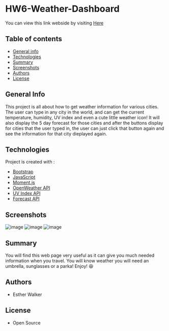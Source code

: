# HW6-Weather-Dashboard

You can view this link webside by visiting [Here](https://dragonbabe.github.io/HW6-Weather-Dashboard/)

## Table of contents
- [General info](#general-info)
- [Technologies](#Technologies)
- [Summary](#Summary)
- [Screenshots](#screenshots)
- [Authors](#authors)
- [License](#license)
## General Info
This project is all about how to get weather information for various cities. The user can type in any city in the world, and can get the current temperature, humidity, UV index and even a cute little weather icon! It will also display the 5 day forecast for those cities and after the buttons display for cities that the user typed in, the user can just click that button again and see the information for that city dieplayed again.
## Technologies
Project is created with :
- [Bootstrap](https://getbootstrap.com/)
- [JavaScript](https://www.javascript.com/)
- [Moment.js](https://momentjs.com/)
- [OpenWeather API](https://openweathermap.org/api)
- [UV Index API](https://api.openuv.io/api/v1/uv?lat=)
- [Forecast API](https://api.openweathermap.org/data/2.5/forecast)
## Screenshots
![image](https://encrypted-tbn0.gstatic.com/images?q=tbn:ANd9GcRcKyEmkHTh_sURToTv-c-pFwFu_ZDiHViPLHqMgWjdDiEpnoQF&s)
![image](https://encrypted-tbn0.gstatic.com/images?q=tbn:ANd9GcSpyCRyE6QhNLE_RuX7YdYxHcZnAaLuroyK7o4SyFX7pkFht7EV&s)
![image](https://encrypted-tbn0.gstatic.com/images?q=tbn:ANd9GcRP739YoBzvxydnlsA736EBk-qe4BAwEmGk-TadkkQqB5RbaNFF&s)
## Summary
You will find this web page very useful as it can give you much needed information when you travel. You will know weather you will need an umbrella, sunglasses or a parka! Enjoy! :laughing:
## Authors
- Esther Walker
## License
- Open Source
